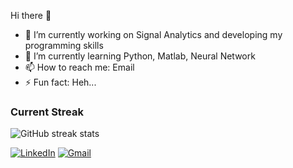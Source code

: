  Hi there 👋


- 🔭 I’m currently working on Signal Analytics and developing my programming skills
- 🌱 I’m currently learning Python, Matlab, Neural Network
- 📫 How to reach me: Email
- ⚡ Fun fact: Heh...


### Current Streak

![GitHub streak stats](https://github-readme-streak-stats.herokuapp.com/?user=koorosh-moaveninejad&theme=dark)

[![LinkedIn](https://img.shields.io/badge/LinkedIn-blue?style=flat&logo=linkedin&labelColor=blue)](https://www.linkedin.com/in/https://www.linkedin.com/in/koorosh-moaveni-nejad-234539269/)
[![Gmail](https://img.shields.io/badge/Gmail-red?style=flat&logo=gmail&labelColor=red)](mailto:koorosh.moavenii@gmail.com)

